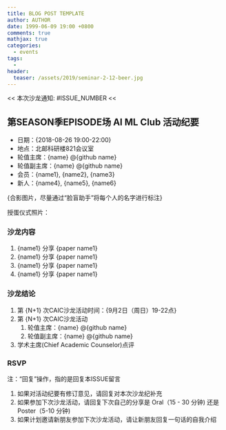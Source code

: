 ```yaml
---
title: BLOG POST TEMPLATE
author: AUTHOR
date: 1999-06-09 19:00 +0800
comments: true
mathjax: true
categories: 
  - events
tags:
  - 
header:
  teaser: /assets/2019/seminar-2-12-beer.jpg
---
```


<< 本次沙龙通知: #ISSUE_NUMBER <<

## 第SEASON季EPISODE场 AI ML Club 活动纪要

- 日期：{2018-08-26 19:00-22:00}
- 地点：北邮科研楼821会议室
- 轮值主席：{name} @{github name}
- 轮值副主席：{name} @{github name}
- 会员：{name1}, {name2}, {name3}
- 新人：{name4}, {name5}, {name6}

{合影图片，尽量通过“脸盲助手”将每个人的名字进行标注}

授蛋仪式照片：

### 沙龙内容

1. {name1} 分享 {paper name1}
1. {name1} 分享 {paper name1}
1. {name1} 分享 {paper name1}
1. {name1} 分享 {paper name1}

### 沙龙结论

1. 第 {N+1} 次CAIC沙龙活动时间：{9月2日（周日）19-22点}
1. 第 {N+1} 次CAIC沙龙活动
    1. 轮值主席：{name} @{github name}
    1. 轮值副主席：{name} @{github name}
1. 学术主席(Chief Academic Counselor)点评

### RSVP

注：“回复”操作，指的是回复本ISSUE留言

1. 如果对活动纪要有修订意见，请回复对本次沙龙纪补充
1. 如果参加下次沙龙活动，请回复下次自己的分享是 Oral（15 - 30 分钟) 还是Poster（5-10 分钟)
1. 如果计划邀请新朋友参加下次沙龙活动，请让新朋友回复一句话的自我介绍
